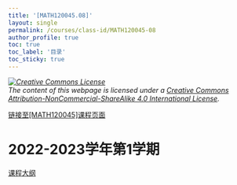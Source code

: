 ```yaml
---
title: '[MATH120045.08]'
layout: single
permalink: /courses/class-id/MATH120045-08
author_profile: true
toc: true
toc_label: '目录'
toc_sticky: true
---
```


<div class='notice--warning'>
	<p><i><a rel='license' href='http://creativecommons.org/licenses/by-nc-sa/4.0/'><img alt='Creative Commons License' style='border-width:0' src='https://i.creativecommons.org/l/by-nc-sa/4.0/88x31.png' /></a><br /> The content of this webpage is licensed under a <a rel='license' href='http://creativecommons.org/licenses/by-nc-sa/4.0/'>Creative Commons Attribution-NonCommercial-ShareAlike 4.0 International License</a>.</i></p>
</div>

<a href='https://fdu-math.github.io/courses/MATH120045'>链接至[MATH120045]课程页面<a>

# 2022-2023学年第1学期

<a href='https://fdu-math.github.io/courses/syllabus/MATH120045.08-2022-2023-1 (Encrypted).pdf'>课程大纲</a>